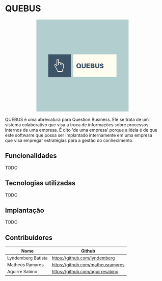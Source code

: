 # QUEBUS
<div align="center">
    <a href="https://github.com/lyndemberg/quebus">
        <img src="quebus-logo.png" width="300" height="300">
    </a>
</div>


QUEBUS é uma abreviatura para Question Business. Ele se trata de um sistema colaborativo que visa a troca de informações sobre processos internos de uma empresa. É dito 'de uma empresa' porque a ideia é de que este softwarre que possa ser implantado internamente em uma empresa que visa empregar estratégias para a gestão do conhecimento.


## Funcionalidades
TODO

## Tecnologias utilizadas
TODO

## Implantação
TODO


## Contribuidores
| Nome | Github |
| ------ | ------ |
| Lyndemberg Batista | https://github.com/lyndemberg |
| Matheus Ramyres | https://github.com/matheusramyres |
| Aguirre Sabino | https://github.com/aguirresabino |





